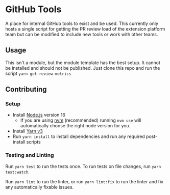 # GitHub Tools

A place for internal GitHub tools to exist and be used. This currently only hosts a single script for getting the PR review load of the extension platform team but can be modified to include new tools or work with other teams.

## Usage

This isn't a module, but the module template has the best setup. It cannot be installed and should not be published. Just clone this repo and run the script `yarn get-review-metrics`

## Contributing

### Setup

- Install [Node.js](https://nodejs.org) version 16
  - If you are using [nvm](https://github.com/creationix/nvm#installation) (recommended) running `nvm use` will automatically choose the right node version for you.
- Install [Yarn v3](https://yarnpkg.com/getting-started/install)
- Run `yarn install` to install dependencies and run any required post-install scripts

### Testing and Linting

Run `yarn test` to run the tests once. To run tests on file changes, run `yarn test:watch`.

Run `yarn lint` to run the linter, or run `yarn lint:fix` to run the linter and fix any automatically fixable issues.

